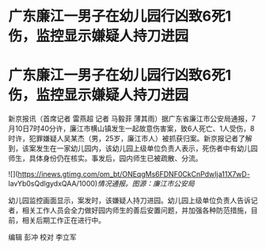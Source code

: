 # 广东廉江一男子在幼儿园行凶致6死1伤，监控显示嫌疑人持刀进园

# 广东廉江一男子在幼儿园行凶致6死1伤，监控显示嫌疑人持刀进园

新京报讯（首席记者 雷燕超 记者 马毅菲
薄其雨）据广东省廉江市公安局通报，7月10日7时40分许，廉江市横山镇发生一起故意伤害案，致6人死亡、1人受伤，8时许，犯罪嫌疑人吴某杰（男，25岁，廉江市人）被抓获归案。新京报记者了解到，该案发生在一家幼儿园内，该幼儿园上级单位负责人表示，死伤者中有幼儿园师生，具体身份仍在核实。事发后，园内师生已被疏散、分流。

![](https://inews.gtimg.com/om_bt/ONEqgMs6FDNF0CkCnPdwIja11X7wD-
lavYb0sQdlgydxQAA/1000)_情况通报。图源：廉江市公安局_

幼儿园监控画面显示，案发时，该嫌疑人持刀进园。幼儿园上级单位负责人告诉记者，相关工作人员会全力做好园内师生的善后安置问题，并加强各种防范措施，目前，相关后期工作正在进行中。

编辑 彭冲 校对 李立军

